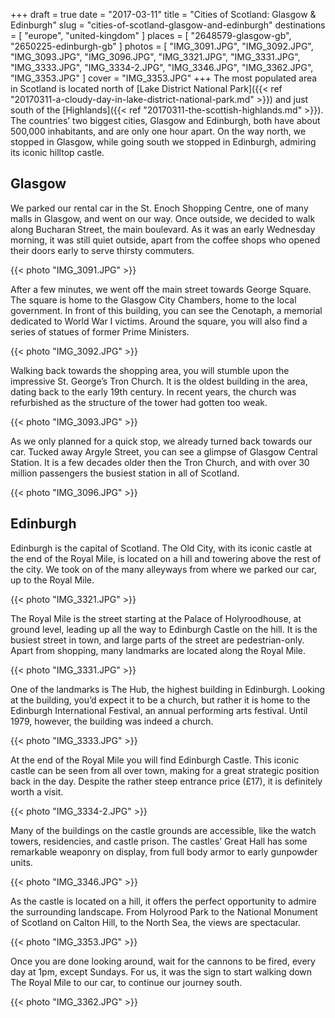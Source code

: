 +++
draft   = true
date    = "2017-03-11"
title   = "Cities of Scotland: Glasgow & Edinburgh"
slug    = "cities-of-scotland-glasgow-and-edinburgh"
destinations = [ "europe", "united-kingdom" ]
places = [ "2648579-glasgow-gb", "2650225-edinburgh-gb" ]
photos = [
  "IMG_3091.JPG", "IMG_3092.JPG", "IMG_3093.JPG", "IMG_3096.JPG", "IMG_3321.JPG",
  "IMG_3331.JPG", "IMG_3333.JPG", "IMG_3334-2.JPG", "IMG_3346.JPG", "IMG_3362.JPG",
  "IMG_3353.JPG"
]
cover = "IMG_3353.JPG"
+++
The most populated area in Scotland is located north of [Lake District National Park]({{< ref "20170311-a-cloudy-day-in-lake-district-national-park.md" >}}) and just south of the [Highlands]({{< ref "20170311-the-scottish-highlands.md" >}}). The countries’ two biggest cities, Glasgow and Edinburgh, both have about 500,000 inhabitants, and are only one hour apart. On the way north, we stopped in Glasgow, while going south we stopped in Edinburgh, admiring its iconic hilltop castle.
<!--more-->

## Glasgow
We parked our rental car in the St. Enoch Shopping Centre, one of many malls in Glasgow, and went on our way. Once outside, we decided to walk along Bucharan Street, the main boulevard. As it was an early Wednesday morning, it was still quiet outside, apart from the coffee shops who opened their doors early to serve thirsty commuters.

{{< photo "IMG_3091.JPG" >}}

After a few minutes, we went off the main street towards George Square. The square is home to the Glasgow City Chambers, home to the local government. In front of this building, you can see the Cenotaph, a memorial dedicated to World War I victims. Around the square, you will also find a series of statues of former Prime Ministers.

{{< photo "IMG_3092.JPG" >}}

Walking back towards the shopping area, you will stumble upon the impressive St. George’s Tron Church. It is the oldest building in the area, dating back to the early 19th century. In recent years, the church was refurbished as the structure of the tower had gotten too weak.

{{< photo "IMG_3093.JPG" >}}

As we only planned for a quick stop, we already turned back towards our car. Tucked away Argyle Street, you can see a glimpse of Glasgow Central Station. It is a few decades older then the Tron Church, and with over 30 million passengers the busiest station in all of Scotland.

{{< photo "IMG_3096.JPG" >}}

## Edinburgh
Edinburgh is the capital of Scotland. The Old City, with its iconic castle at the end of the Royal Mile, is located on a hill and towering above the rest of the city. We took on of the many alleyways from where we parked our car, up to the Royal Mile.

{{< photo "IMG_3321.JPG" >}}

The Royal Mile is the street starting at the Palace of Holyroodhouse, at ground level, leading up all the way to Edinburgh Castle on the hill. It is the busiest street in town, and large parts of the street are pedestrian-only. Apart from shopping, many landmarks are located along the Royal Mile.

{{< photo "IMG_3331.JPG" >}}

One of the landmarks is The Hub, the highest building in Edinburgh. Looking at the building, you’d expect it to be a church, but rather it is home to the Edinburgh International Festival, an annual performing arts festival. Until 1979, however, the building was indeed a church.

{{< photo "IMG_3333.JPG" >}}

At the end of the Royal Mile you will find Edinburgh Castle. This iconic castle can be seen from all over town, making for a great strategic position back in the day. Despite the rather steep entrance price (£17), it is definitely worth a visit.

{{< photo "IMG_3334-2.JPG" >}}

Many of the buildings on the castle grounds are accessible, like the watch towers, residencies, and castle prison. The castles’ Great Hall has some remarkable weaponry on display, from full body armor to early gunpowder units.

{{< photo "IMG_3346.JPG" >}}

As the castle is located on a hill, it offers the perfect opportunity to admire the surrounding landscape. From Holyrood Park to the National Monument of Scotland on Calton Hill, to the North Sea, the views are spectacular.

{{< photo "IMG_3353.JPG" >}}

Once you are done looking around, wait for the cannons to be fired, every day at 1pm, except Sundays. For us, it was the sign to start walking down The Royal Mile to our car, to continue our journey south.

{{< photo "IMG_3362.JPG" >}}